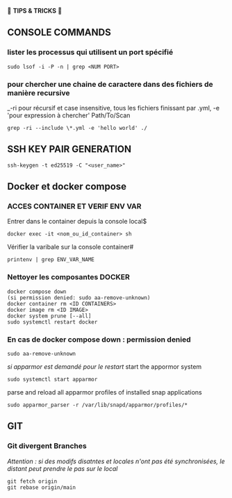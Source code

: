 🧰 **TIPS & TRICKS** 🧰



## CONSOLE COMMANDS

### lister les processus qui utilisent un port spécifié

```
sudo lsof -i -P -n | grep <NUM PORT>
```
### pour chercher une chaine de caractere dans des fichiers de manière recursive

_-ri pour récursif et case insensitive, tous les fichiers finissant par .yml, -e 'pour expression à chercher' Path/To/Scan

```
grep -ri --include \*.yml -e 'hello world' ./
```

## SSH KEY PAIR GENERATION

```
ssh-keygen -t ed25519 -C "<user_name>"
```

## Docker et docker compose

### ACCES CONTAINER ET VERIF ENV VAR

Entrer dans le container depuis la console local$
```
docker exec -it <nom_ou_id_container> sh
```

Vérifier la varibale sur la console container#
```
printenv | grep ENV_VAR_NAME
```

### Nettoyer les composantes DOCKER

```
docker compose down
(si permission denied: sudo aa-remove-unknown)
docker container rm <ID CONTAINERS>
docker image rm <ID IMAGE>
docker system prune [--all]
sudo systemctl restart docker
```

### En cas de docker compose down : permission denied

```
sudo aa-remove-unknown
```
_si apparmor est demandé pour le restart_
start the appormor system
```
sudo systemctl start apparmor 
```
parse and reload all apparmor profiles of installed snap applications 
```
sudo apparmor_parser -r /var/lib/snapd/apparmor/profiles/*
```
## GIT 

### Git divergent Branches

_Attention : si des modifs disatntes et locales n'ont pas été synchronisées, le distant peut prendre le pas sur le local_

```
git fetch origin
git rebase origin/main
```



